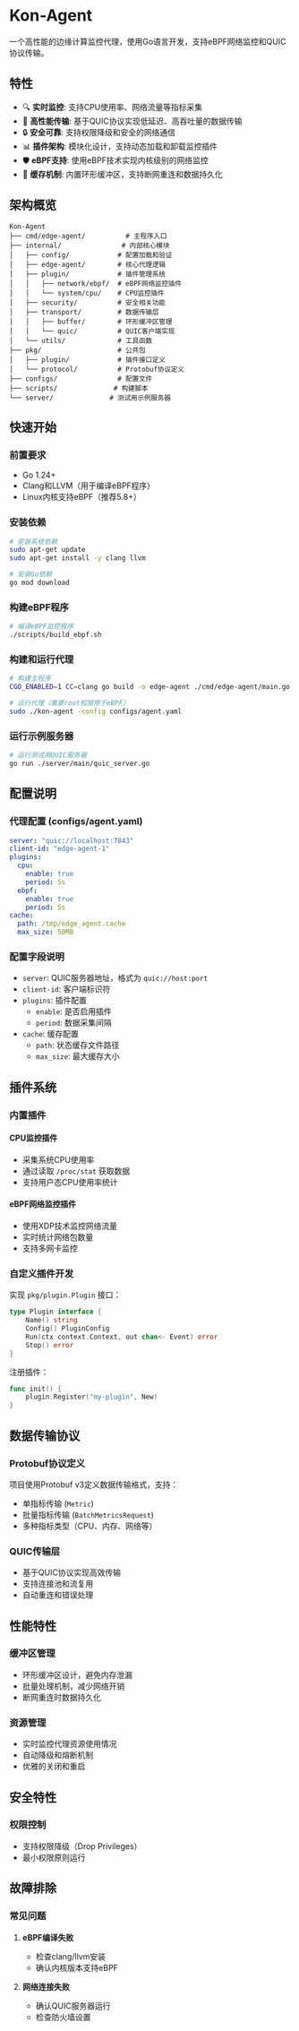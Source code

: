 # Kon-Agent

一个高性能的边缘计算监控代理，使用Go语言开发，支持eBPF网络监控和QUIC协议传输。

## 特性

- 🔍 **实时监控**: 支持CPU使用率、网络流量等指标采集
- 🚀 **高性能传输**: 基于QUIC协议实现低延迟、高吞吐量的数据传输
- 🔒 **安全可靠**: 支持权限降级和安全的网络通信
- 📊 **插件架构**: 模块化设计，支持动态加载和卸载监控插件
- 🛡️ **eBPF支持**: 使用eBPF技术实现内核级别的网络监控
- 💾 **缓存机制**: 内置环形缓冲区，支持断网重连和数据持久化

## 架构概览

```
Kon-Agent
├── cmd/edge-agent/          # 主程序入口
├── internal/               # 内部核心模块
│   ├── config/            # 配置加载和验证
│   ├── edge-agent/        # 核心代理逻辑
│   ├── plugin/            # 插件管理系统
│   │   ├── network/ebpf/  # eBPF网络监控插件
│   │   └── system/cpu/    # CPU监控插件
│   ├── security/          # 安全相关功能
│   ├── transport/         # 数据传输层
│   │   ├── buffer/        # 环形缓冲区管理
│   │   └── quic/          # QUIC客户端实现
│   └── utils/             # 工具函数
├── pkg/                   # 公共包
│   ├── plugin/            # 插件接口定义
│   └── protocol/          # Protobuf协议定义
├── configs/               # 配置文件
├── scripts/              # 构建脚本
└── server/              # 测试用示例服务器
```

## 快速开始

### 前置要求

- Go 1.24+
- Clang和LLVM（用于编译eBPF程序）
- Linux内核支持eBPF（推荐5.8+）

### 安装依赖

```bash
# 安装系统依赖
sudo apt-get update
sudo apt-get install -y clang llvm

# 安装Go依赖
go mod download
```

### 构建eBPF程序

```bash
# 编译eBPF监控程序
./scripts/build_ebpf.sh
```

### 构建和运行代理

```bash
# 构建主程序
CGO_ENABLED=1 CC=clang go build -o edge-agent ./cmd/edge-agent/main.go

# 运行代理（需要root权限用于eBPF）
sudo ./kon-agent -config configs/agent.yaml
```

### 运行示例服务器

```bash
# 运行测试用QUIC服务器
go run ./server/main/quic_server.go
```

## 配置说明

### 代理配置 (configs/agent.yaml)

```yaml
server: "quic://localhost:7843"
client-id: "edge-agent-1"
plugins:
  cpu:
    enable: true
    period: 5s
  ebpf:
    enable: true
    period: 5s
cache:
  path: /tmp/edge_agent.cache
  max_size: 50MB
```

### 配置字段说明

- `server`: QUIC服务器地址，格式为 `quic://host:port`
- `client-id`: 客户端标识符
- `plugins`: 插件配置
  - `enable`: 是否启用插件
  - `period`: 数据采集间隔
- `cache`: 缓存配置
  - `path`: 状态缓存文件路径
  - `max_size`: 最大缓存大小

## 插件系统

### 内置插件

#### CPU监控插件
- 采集系统CPU使用率
- 通过读取 `/proc/stat` 获取数据
- 支持用户态CPU使用率统计

#### eBPF网络监控插件
- 使用XDP技术监控网络流量
- 实时统计网络包数量
- 支持多网卡监控

### 自定义插件开发

实现 `pkg/plugin.Plugin` 接口：

```go
type Plugin interface {
    Name() string
    Config() PluginConfig
    Run(ctx context.Context, out chan<- Event) error
    Stop() error
}
```

注册插件：

```go
func init() {
    plugin.Register("my-plugin", New)
}
```

## 数据传输协议

### Protobuf协议定义

项目使用Protobuf v3定义数据传输格式，支持：

- 单指标传输 (`Metric`)
- 批量指标传输 (`BatchMetricsRequest`)
- 多种指标类型（CPU、内存、网络等）

### QUIC传输层

- 基于QUIC协议实现高效传输
- 支持连接池和流复用
- 自动重连和错误处理

## 性能特性

### 缓冲区管理

- 环形缓冲区设计，避免内存泄漏
- 批量处理机制，减少网络开销
- 断网重连时数据持久化

### 资源管理

- 实时监控代理资源使用情况
- 自动降级和熔断机制
- 优雅的关闭和重启

## 安全特性

### 权限控制

- 支持权限降级（Drop Privileges）
- 最小权限原则运行



## 故障排除

### 常见问题

1. **eBPF编译失败**
   - 检查clang/llvm安装
   - 确认内核版本支持eBPF

3. **网络连接失败**
   - 确认QUIC服务器运行
   - 检查防火墙设置
